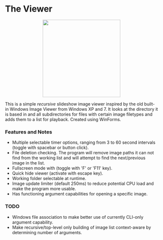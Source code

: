 # The Viewer
<p align="center">
  <img width="256" height="256" src="https://raw.githubusercontent.com/JammyPajamies/TheViewer/dev/The%20Viewer/Viewer.png">
</p>

This is a simple _recursive_ slideshow image viewer inspired by the old built-in Windows Image Viewer from Windows XP and 7. It looks at the directory it is based in and all subdirectories for files with certain image filetypes and adds them to a list for playback. Created using WinForms.
 
### Features and Notes
- Multiple selectable timer options, ranging from 3 to 60 second intervals (toggle with spacebar or button click).
- File deletion checking. The program will remove image paths it can not find from the working list and will attempt to find the next/previous image in the list.
- Fullscreen mode with (toggle with 'F' or 'F11' key).
- Quick hide viewer (activate with escape key).
- Working folder selectable at runtime.
- Image update limiter (default 250ms) to reduce potential CPU load and make the program more usable.
- Has functioning argument capabilities for opening a specific image.
 
### TODO
- Windows file association to make better use of currently CLI-only argument capability.
- Make recursive/top-level only building of image list context-aware by determining number of arguments.
